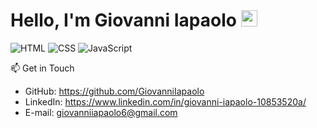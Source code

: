 # Hello, I'm Giovanni Iapaolo <img src="https://media.giphy.com/media/hvRJCLFzcasrR4ia7z/giphy.gif" width="26px">

![HTML](https://img.shields.io/badge/HTML-blue)
![CSS](https://img.shields.io/badge/CSS-orange)
![JavaScript](https://img.shields.io/badge/JavaScript-yellow)

📫 Get in Touch

- GitHub: https://github.com/GiovanniIapaolo
- LinkedIn: https://www.linkedin.com/in/giovanni-iapaolo-10853520a/
- E-mail: giovanniiapaolo6@gmail.com
